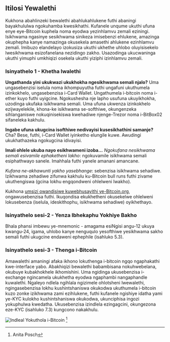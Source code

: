 ## Itilosi Yewalethi
Kukhona abahlinzeki bewalethi abahlukahlukene futhi abaningi bayakhululwa ngokuhamba kwesikhathi. Kufanele unqume ukuthi ufuna enye eye-Bitcoin kuphela noma eyodwa yezinhlamvu zemali eziningi. Isikhwama ngasinye sesikhwama sinikeza imisebenzi ehlukene, amazinga okuphepha kanye namazinga okusekela amasethi ahlukene ezinhlamvu zemali. Imibuzo elandelayo izokusiza ukuthi ukhethe uhlobo oluyisisekelo lwesikhwama esizofanelana nezidingo zakho. Usazodinga ukucwaninga ukuthi yimuphi umkhiqizi osekela ukuthi yiziphi izinhlamvu zemali.

### Isinyathelo 1 - Khetha Iwalethi
**Ungathanda yini ukukwazi ukukhokha ngesikhwama semali njalo?**
Uma ungasebenzisi iselula noma ikhompuyutha futhi ungafuni ukuthumela izinkokhelo, ungasebenzisa i-Card Wallet. Ungathumela i-bitcoin noma i-ether kuyo futhi uyigcine. Ngokushesha nje lapho usufuna ukuyikhokha, uzodinga ukufaka isikhwama semali. Uma ufuna ukwenza izinkokhelo ezijwayelekile, khona-ke isikhwama se-softhiwe, okungenzeka sihlanganiswe nokuqinisekiswa kwehadiwe njenge-Trezor noma i-BitBox02 sifaneleka kakhulu.

**Ingabe ufuna ukugcina isofthiwe nedivayisi kusesikhathini samanje?**
Cha? Bese, futhi, i-Card Wallet iyinketho elungile kuwe. Awudingi ukukhathazeka ngokugcina idivayisi.

**Imali ohlele ukuba nayo esikhwameni izoba...**
*Ngokufana nesikhwama semali esivamile ephaketheni lakho*: ngokuvamile isikhwama semali esiphathwayo sanele. Imahhala futhi yanele amanani amancane.

*Kufana ne-akhawunti yakho yasebhange*: sebenzisa isikhwama sehadiwe. Izikhwama zehadiwe zifunwa kakhulu ku-Bitcoin bull runs futhi zivame ukuthengiswa (gcina lokhu engqondweni ohlelweni lwakho).

Kukhona [umsizi owandisiwe kuwebhusayithi ye-Bitcoin.org](https://bitcoin.org/en/choose-your-wallet), ongawusebenzisa futhi. Ikuqondisa ekukhetheni okusekelwe ohlelweni lokusebenza (iselula, ideskithophu, isikhwama sehadiwe) oyikhethayo.

### Isinyathelo sesi-2 - Yenza Ibhekaphu Yokhiye Bakho
Bhala phansi imbewu ye-mnemonic - amagama esiNgisi angu-12 ukuya kwangu-24, igama, uhlobo kanye nenguqulo yesofthiwe yesikhwama sakho semali futhi ukugcine endaweni ephephile (isahluko 5.3).

### Isinyathelo sesi-3 - Thenga i-Bitcoin
Amawalethi amaningi afaka ikhono lokuthenga i-bitcoin ngqo ngaphakathi kwe-interface yabo. Abakhiqizi bewalethi babambisana nokuhwebelana, okubuye kubakhokhele ikhomishini. Uma ngidinga ukusebenzisa i-exchange ngincamela ukukhetha eyodwa ngaphambi nangaphandle kuwalethi. Ngaleyo ndlela ngihlala ngizimele ohlotsheni lwewalethi, ngingasebenzisa lokhu kushintshaniswa okukodwa ukuthumela i-bitcoin kuzo zonke izikhwama zami ezihlukene, futhi kufanele ngishiye idatha yami ye-KYC kulokho kushintshaniswa okukodwa, ukunciphisa ingozi yokuphulwa kwedatha. Ukusebenzisa izindlela ezingagcini, okungezona eze-KYC (isahluko 7.3) kungcono nakakhulu.

![Indleal Yokuthola i-Bitcoin](resources/_Buying-methods.png) [^72]

[^72]: Anita Posch

